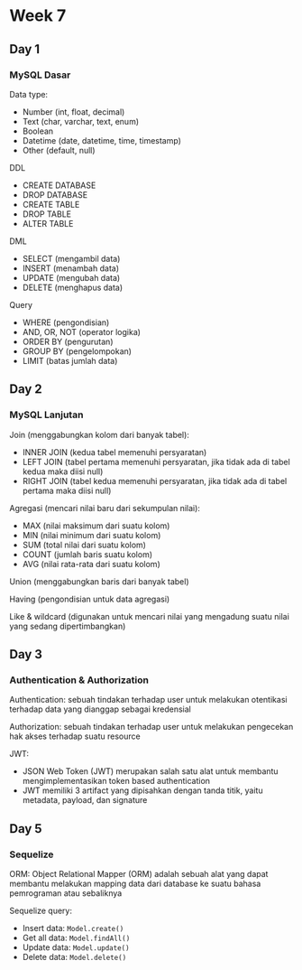 # Week 7

## Day 1
### MySQL Dasar
Data type:
- Number (int, float, decimal)
- Text (char, varchar, text, enum)
- Boolean
- Datetime (date, datetime, time, timestamp)
- Other (default, null)

DDL
- CREATE DATABASE 
- DROP DATABASE
- CREATE TABLE
- DROP TABLE
- ALTER TABLE

DML
- SELECT (mengambil data)
- INSERT (menambah data)
- UPDATE (mengubah data)
- DELETE (menghapus data)

Query
- WHERE (pengondisian)
- AND, OR, NOT (operator logika)
- ORDER BY (pengurutan)
- GROUP BY (pengelompokan)
- LIMIT (batas jumlah data)

## Day 2
### MySQL Lanjutan

Join (menggabungkan kolom dari banyak tabel):
- INNER JOIN (kedua tabel memenuhi persyaratan)
- LEFT JOIN (tabel pertama memenuhi persyaratan, jika tidak ada di tabel kedua maka diisi null)
- RIGHT JOIN (tabel kedua memenuhi persyaratan, jika tidak ada di tabel pertama maka diisi null)

Agregasi (mencari nilai baru dari sekumpulan nilai):
- MAX (nilai maksimum dari suatu kolom)
- MIN (nilai minimum dari suatu kolom)
- SUM (total nilai dari suatu kolom)
- COUNT (jumlah baris suatu kolom)
- AVG (nilai rata-rata dari suatu kolom)

Union (menggabungkan baris dari banyak tabel)

Having (pengondisian untuk data agregasi)

Like & wildcard (digunakan untuk mencari nilai yang mengadung suatu nilai yang sedang dipertimbangkan)

## Day 3
### Authentication & Authorization
Authentication: sebuah tindakan terhadap user untuk melakukan otentikasi terhadap data yang dianggap sebagai kredensial

Authorization: sebuah tindakan terhadap user untuk melakukan pengecekan hak akses terhadap suatu resource  

JWT: 
- JSON Web Token (JWT) merupakan salah satu alat untuk membantu mengimplementasikan token based authentication
- JWT memiliki 3 artifact yang dipisahkan dengan tanda titik, yaitu metadata, payload, dan signature

## Day 5
### Sequelize
ORM: Object Relational Mapper (ORM) adalah sebuah alat yang dapat membantu melakukan mapping data dari database ke suatu bahasa pemrograman atau sebaliknya

Sequelize query:
- Insert data: `Model.create()`
- Get all data: `Model.findAll()`
- Update data: `Model.update()`
- Delete data: `Model.delete()`
